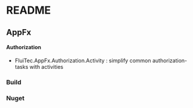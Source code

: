 # README #

## AppFx ##

#### Authorization ####
* FluiTec.AppFx.Authorization.Activity : simplify common authorization-tasks with activities

### Build ###

### Nuget ###
